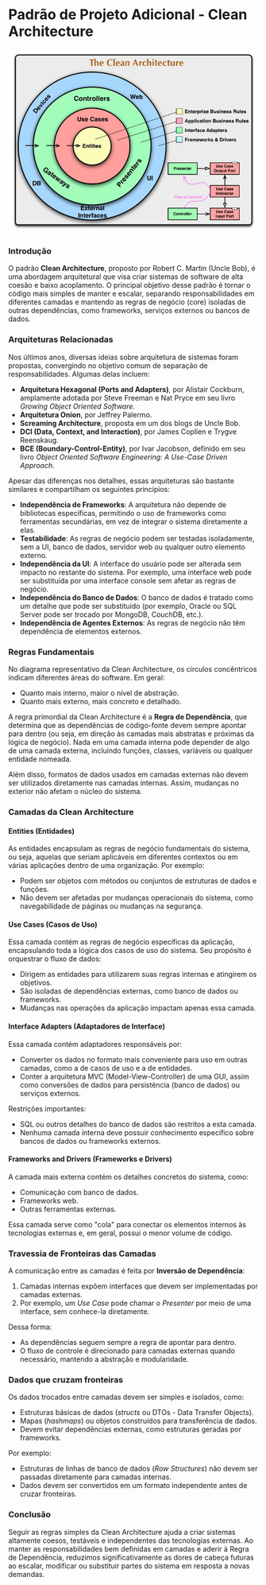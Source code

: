 # Padrão de Projeto Adicional - Clean Architecture

![clean-architecture.png](clean-architecture.png)

### Introdução

O padrão **Clean Architecture**, proposto por Robert C. Martin (Uncle Bob), é uma abordagem arquitetural que visa criar
sistemas de software de alta coesão e baixo acoplamento. O principal objetivo desse padrão é tornar o código mais
simples de manter e escalar, separando responsabilidades em diferentes camadas e mantendo as regras de negócio (core)
isoladas de outras dependências, como frameworks, serviços externos ou bancos de dados.

### Arquiteturas Relacionadas

Nos últimos anos, diversas ideias sobre arquitetura de sistemas foram propostas, convergindo no objetivo comum de
separação de responsabilidades. Algumas delas incluem:

- **Arquitetura Hexagonal (Ports and Adapters)**, por Alistair Cockburn, amplamente adotada por Steve Freeman e Nat
  Pryce em seu livro *Growing Object Oriented Software*.
- **Arquitetura Onion**, por Jeffrey Palermo.
- **Screaming Architecture**, proposta em um dos blogs de Uncle Bob.
- **DCI (Data, Context, and Interaction)**, por James Coplien e Trygve Reenskaug.
- **BCE (Boundary-Control-Entity)**, por Ivar Jacobson, definido em seu livro *Object Oriented Software Engineering: A
  Use-Case Driven Approach*.

Apesar das diferenças nos detalhes, essas arquiteturas são bastante similares e compartilham os seguintes princípios:

- **Independência de Frameworks**: A arquitetura não depende de bibliotecas específicas, permitindo o uso de frameworks
  como ferramentas secundárias, em vez de integrar o sistema diretamente a elas.
- **Testabilidade**: As regras de negócio podem ser testadas isoladamente, sem a UI, banco de dados, servidor web ou
  qualquer outro elemento externo.
- **Independência da UI**: A interface do usuário pode ser alterada sem impacto no restante do sistema. Por exemplo, uma
  interface web pode ser substituída por uma interface console sem afetar as regras de negócio.
- **Independência do Banco de Dados**: O banco de dados é tratado como um detalhe que pode ser substituído (por exemplo,
  Oracle ou SQL Server pode ser trocado por MongoDB, CouchDB, etc.).
- **Independência de Agentes Externos**: As regras de negócio não têm dependência de elementos externos.

### Regras Fundamentais

No diagrama representativo da Clean Architecture, os círculos concêntricos indicam diferentes áreas do software. Em
geral:

- Quanto mais interno, maior o nível de abstração.
- Quanto mais externo, mais concreto e detalhado.

A regra primordial da Clean Architecture é a **Regra de Dependência**, que determina que as dependências de código-fonte
devem sempre apontar para dentro (ou seja, em direção às camadas mais abstratas e próximas da lógica de negócio). Nada
em uma camada interna pode depender de algo de uma camada externa, incluindo funções, classes, variáveis ou qualquer
entidade nomeada.

Além disso, formatos de dados usados em camadas externas não devem ser utilizados diretamente nas camadas internas.
Assim, mudanças no exterior não afetam o núcleo do sistema.

### Camadas da Clean Architecture

#### Entities (Entidades)

As entidades encapsulam as regras de negócio fundamentais do sistema, ou seja, aquelas que seriam aplicáveis em
diferentes contextos ou em várias aplicações dentro de uma organização. Por exemplo:

- Podem ser objetos com métodos ou conjuntos de estruturas de dados e funções.
- Não devem ser afetadas por mudanças operacionais do sistema, como navegabilidade de páginas ou mudanças na segurança.

#### Use Cases (Casos de Uso)

Essa camada contém as regras de negócio específicas da aplicação, encapsulando toda a lógica dos casos de uso do
sistema. Seu propósito é orquestrar o fluxo de dados:

- Dirigem as entidades para utilizarem suas regras internas e atingirem os objetivos.
- São isoladas de dependências externas, como banco de dados ou frameworks.
- Mudanças nas operações da aplicação impactam apenas essa camada.

#### Interface Adapters (Adaptadores de Interface)

Essa camada contém adaptadores responsáveis por:

- Converter os dados no formato mais conveniente para uso em outras camadas, como a de casos de uso e a de entidades.
- Conter a arquitetura MVC (Model-View-Controller) de uma GUI, assim como conversões de dados para persistência (banco
  de dados) ou serviços externos.

Restrições importantes:

- SQL ou outros detalhes do banco de dados são restritos a esta camada.
- Nenhuma camada interna deve possuir conhecimento específico sobre bancos de dados ou frameworks externos.

#### Frameworks and Drivers (Frameworks e Drivers)

A camada mais externa contém os detalhes concretos do sistema, como:

- Comunicação com banco de dados.
- Frameworks web.
- Outras ferramentas externas.

Essa camada serve como "cola" para conectar os elementos internos às tecnologias externas e, em geral, possui o menor
volume de código.

### Travessia de Fronteiras das Camadas

A comunicação entre as camadas é feita por **Inversão de Dependência**:

1. Camadas internas expõem interfaces que devem ser implementadas por camadas externas.
2. Por exemplo, um *Use Case* pode chamar o *Presenter* por meio de uma interface, sem conhece-la diretamente.

Dessa forma:

- As dependências seguem sempre a regra de apontar para dentro.
- O fluxo de controle é direcionado para camadas externas quando necessário, mantendo a abstração e modularidade.

### Dados que cruzam fronteiras

Os dados trocados entre camadas devem ser simples e isolados, como:

- Estruturas básicas de dados (*structs* ou DTOs - Data Transfer Objects).
- Mapas (*hashmaps*) ou objetos construídos para transferência de dados.
- Devem evitar dependências externas, como estruturas geradas por frameworks.

Por exemplo:

- Estruturas de linhas de banco de dados (*Row Structures*) não devem ser passadas diretamente para camadas internas.
- Dados devem ser convertidos em um formato independente antes de cruzar fronteiras.

### Conclusão

Seguir as regras simples da Clean Architecture ajuda a criar sistemas altamente coesos, testáveis e independentes das
tecnologias externas. Ao manter as responsabilidades bem definidas em camadas e aderir à Regra de Dependência, reduzimos
significativamente as dores de cabeça futuras ao escalar, modificar ou substituir partes do sistema em resposta a novas
demandas.
